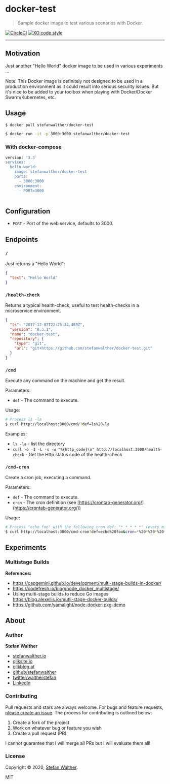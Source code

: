 # docker-test

> Sample docker image to test various scenarios with Docker.

[![CircleCI](https://img.shields.io/circleci/project/github/stefanwalther/docker-test.svg)](https://circleci.com/gh/stefanwalther/docker-test/tree/master)
[![XO code style](https://img.shields.io/badge/code_style-XO--space-5ed9c7.svg)](https://github.com/sindresorhus/eslint-config-xo-space)

---

## Motivation

Just another "Hello World" docker image to be used in various experiments ...

Note: This Docker image is definitely not designed to be used in a production environment as it could result into serious security issues. But it's nice to be added to your toolbox when playing with Docker/Docker Swarm/Kubernetes, etc.

## Usage

```sh
$ docker pull stefanwalther/docker-test
```

```sh
$ docker run -it -p 3000:3000 stefanwalther/docker-test
```

### With docker-compose

```sh
version: '3.3`
services:
  hello-world:
    image: stefanwalther/docker-test
    ports:
      - 3000:3000
    environment:
      - PORT=3000
        
```

## Configuration

- `PORT` - Port of the web service, defaults to 3000.

## Endpoints

### `/`
Just returns a "Hello World":

```json
{
  "text": "Hello World"
}
```

### `/health-check`
Returns a typical health-check, useful to test health-checks in a microservice environment.

```json
{
  "ts": "2017-12-07T22:25:34.489Z",
  "version": "0.3.1",
  "name": "docker-test",
  "repository": {
    "type": "git",
    "url": "git+https://github.com/stefanwalther/docker-test.git"
  }
}
```

### `/cmd`
Execute any command on the machine and get the result.

Parameters:
- `def` - The command to execute.

Usage:
```sh
# Process ls -la
$ curl http://localhost:3000/cmd/?def=ls%20-la
```

Examples:
  - `ls -la` - list the directory
  - `curl -o -I -L -s -w "%{http_code}\n" http://localhost:3000/health-check` - Get the Http status code of the health-check

### `/cmd-cron`
Create a cron job, executing a command.

Parameters:

- `def` - The command to execute.
- `cron` - The cron definition (see [https://crontab-generator.org/](https://crontab-generator.org/))

Usage:

```sh
# Process "echo foo" with the following cron def: "* * * * *" (every minute)
$ curl http://localhost:3000/cmd-cron?def=echo%20foo&cron=*%20*%20*%20*%20*
```

## Experiments

### Multistage Builds

**References:**
- https://capgemini.github.io/development/multi-stage-builds-in-docker/
- https://codefresh.io/blog/node_docker_multistage/
- Using multi-stage builds to reduce Go images: https://blog.alexellis.io/mutli-stage-docker-builds/
- https://github.com/yamalight/node-docker-pkg-demo

## About

### Author

**Stefan Walther**

* [stefanwalther.io](http://stefanwalther.io)
* [qliksite.io](http://qliksite.io)
* [qlikblog.at](http://qlikblog.at)
* [github/stefanwalther](https://github.com/stefanwalther)
* [twitter/waltherstefan](http://twitter.com/waltherstefan)
* [LinkedIn](https://www.linkedin.com/in/stefanwalther/)

### Contributing

Pull requests and stars are always welcome. For bugs and feature requests, [please create an issue](https://github.com/stefanwalther/docker-test/issues). The process for contributing is outlined below:

1. Create a fork of the project
2. Work on whatever bug or feature you wish
3. Create a pull request (PR)

I cannot guarantee that I will merge all PRs but I will evaluate them all!

### License
Copyright © 2020, [Stefan Walther](http://qliksite.io).
 
MIT

